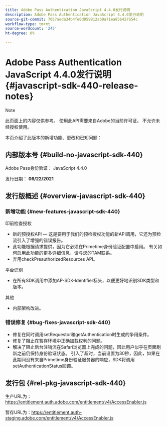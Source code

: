 ```yaml
---
title: Adobe Pass Authentication JavaScript 4.4.0发行说明
description: Adobe Pass Authentication JavaScript 4.4.0发行说明
source-git-commit: 7057aeda34b4fe0d059912ab0a71ea856427654c
workflow-type: tm+mt
source-wordcount: '245'
ht-degree: 0%

---
```


# Adobe Pass Authentication JavaScript 4.4.0发行说明 {#javascript-sdk-440-release-notes}

>[!NOTE]
>
>此页面上的内容仅供参考。 使用此API需要来自Adobe的当前许可证。 不允许未经授权使用。

本页介绍了此版本的新增功能、更改和已知问题：

## 内部版本号 {#build-no-javascript-sdk-440}

Adobe Pass身份验证： JavaScript 4.4.0

发行日期： **06/22/2021**


## 发行版概述 {#overview-javascript-sdk-440}

### 新增功能 {#new-features-javascript-sdk-440}

印前检查授权

* 新的预授权API — 这是要用于我们的预检授权功能的新API调用，它还为预检流引入了增强的错误报告。
* 此功能根据请求提供，因为它必须在Primetime身份验证配置中启用。 有关如何启用此功能的更多详细信息，请与您的TAM联系。
* 弃用checkPreauthorizedResources API。

平台识别

* 在所有SDK调用中添加AP-SDK-Identifier标头，以便更好地识别SDK类型和版本。

其他 

* 内部架构改进。


### 错误修复 {#bug-fixes-javascript-sdk-440}

* 修复在同时调用setRequestor和getAuthentication时生成的争用条件。
* 修复了阻止在暂存环境中正确加载权利的问题。
* 解决了阻止后台注销流在Safari浏览器上完成的问题，因此用户似乎在页面刷新之前仍保持身份验证状态。 引入了超时，当前设置为30秒，因此，如果在此期间没有来自Primetime身份验证服务器的响应，SDK将调用setAuthenticationStatus回调。

## 发行包 {#rel-pkg-javascript-sdk-440}

生产URL为：https://entitlement.auth.adobe.com/entitlement/v4/AccessEnabler.js

暂存URL为：https://entitlement.auth-staging.adobe.com/entitlement/v4/AccessEnabler.js
